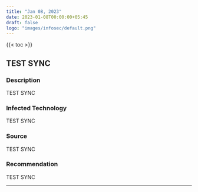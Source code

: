 ```yaml
---
title: "Jan 08, 2023"
date: 2023-01-08T00:00:00+05:45
draft: false
logo: "images/infosec/default.png"
---
```


{{< toc >}}

## TEST SYNC

### Description
TEST SYNC

### Infected Technology
TEST SYNC

### Source
TEST SYNC

### Recommendation
TEST SYNC

----------------
